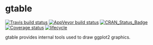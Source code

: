 # gtable

[![Travis build status](https://travis-ci.org/r-lib/gtable.svg?branch=master)](https://travis-ci.org/r-lib/gtable)
[![AppVeyor build status](https://ci.appveyor.com/api/projects/status/github/r-lib/gtable?branch=master&svg=true)](https://ci.appveyor.com/project/r-lib/gtable)
[![CRAN_Status_Badge](http://www.r-pkg.org/badges/version/gtable)](http://cran.r-project.org/package=gtable)
[![Coverage status](https://codecov.io/gh/r-lib/gtable/branch/master/graph/badge.svg)](https://codecov.io/github/r-lib/gtable?branch=master)
[![lifecycle](https://img.shields.io/badge/lifecycle-stable-brightgreen.svg)](https://www.tidyverse.org/lifecycle/#stable)

gtable provides internal tools used to draw ggplot2 graphics.
